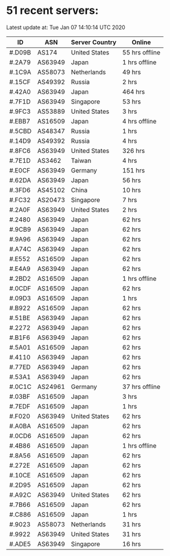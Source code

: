 # 51 recent servers:

Latest update at: Tue Jan 07 14:10:14 UTC 2020

| ID | ASN | Server Country | Online |
| -- | --- | -------------- | ------ |
| #.D09B | AS174 | United States | 55 hrs offline |
| #.2A79 | AS63949 | Japan | 1 hrs offline |
| #.1C9A | AS58073 | Netherlands | 49 hrs |
| #.15CF | AS49392 | Russia | 2 hrs |
| #.42A0 | AS63949 | Japan | 464 hrs |
| #.7F1D | AS63949 | Singapore | 53 hrs |
| #.9FC3 | AS53889 | United States | 3 hrs |
| #.EBB7 | AS16509 | Japan | 4 hrs offline |
| #.5CBD | AS48347 | Russia | 1 hrs |
| #.14D9 | AS49392 | Russia | 4 hrs |
| #.8FC6 | AS63949 | United States | 326 hrs |
| #.7E1D | AS3462 | Taiwan | 4 hrs |
| #.E0CF | AS63949 | Germany | 151 hrs |
| #.62DA | AS63949 | Japan | 56 hrs |
| #.3FD6 | AS45102 | China | 10 hrs |
| #.FC32 | AS20473 | Singapore | 7 hrs |
| #.2A0F | AS63949 | United States | 2 hrs |
| #.2480 | AS63949 | Japan | 62 hrs |
| #.9CB9 | AS63949 | Japan | 62 hrs |
| #.9A96 | AS63949 | Japan | 62 hrs |
| #.A74C | AS63949 | Japan | 62 hrs |
| #.E552 | AS16509 | Japan | 62 hrs |
| #.E4A9 | AS63949 | Japan | 62 hrs |
| #.2BD2 | AS16509 | Japan | 1 hrs offline |
| #.0CDF | AS16509 | Japan | 62 hrs |
| #.09D3 | AS16509 | Japan | 1 hrs |
| #.B922 | AS16509 | Japan | 62 hrs |
| #.51BE | AS63949 | Japan | 62 hrs |
| #.2272 | AS63949 | Japan | 62 hrs |
| #.B1F6 | AS63949 | Japan | 62 hrs |
| #.5A01 | AS16509 | Japan | 62 hrs |
| #.4110 | AS63949 | Japan | 62 hrs |
| #.77ED | AS63949 | Japan | 62 hrs |
| #.53A1 | AS63949 | Japan | 62 hrs |
| #.0C1C | AS24961 | Germany | 37 hrs offline |
| #.03BF | AS16509 | Japan | 3 hrs |
| #.7EDF | AS16509 | Japan | 1 hrs |
| #.F020 | AS63949 | United States | 62 hrs |
| #.A0BA | AS16509 | Japan | 62 hrs |
| #.0CD6 | AS16509 | Japan | 62 hrs |
| #.4B86 | AS16509 | Japan | 1 hrs offline |
| #.8A56 | AS16509 | Japan | 62 hrs |
| #.272E | AS16509 | Japan | 62 hrs |
| #.10CE | AS16509 | Japan | 62 hrs |
| #.2D95 | AS16509 | Japan | 62 hrs |
| #.A92C | AS63949 | United States | 62 hrs |
| #.7B66 | AS16509 | Japan | 62 hrs |
| #.C886 | AS16509 | Japan | 1 hrs |
| #.9023 | AS58073 | Netherlands | 31 hrs |
| #.9922 | AS63949 | United States | 31 hrs |
| #.ADE5 | AS63949 | Singapore | 16 hrs |

